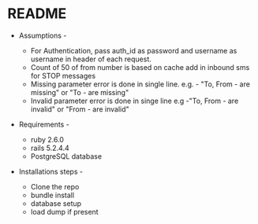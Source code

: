 # README

* Assumptions -
  - For Authentication, pass auth_id as password and username as username in header of each request.
  - Count of 50 of from number is based on cache add in inbound sms for STOP messages
  - Missing parameter error is done in single line. e.g. - "To, From - are missing" or "To - are missing"
  - Invalid parameter error is done in singe line e.g -"To, From - are invalid" or "From - are invalid"

* Requirements -
	- ruby 2.6.0
	- rails 5.2.4.4
	- PostgreSQL database

* Installations steps -
	- Clone the repo
	- bundle install
	- database setup
	- load dump if present
